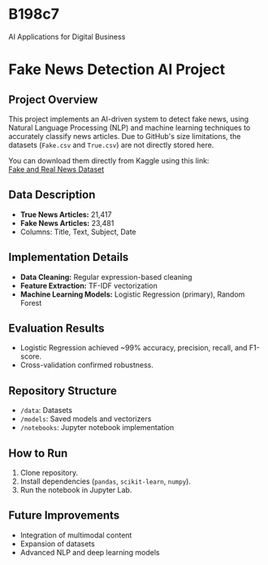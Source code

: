 # B198c7
AI Applications for Digital Business
# Fake News Detection AI Project

## Project Overview
This project implements an AI-driven system to detect fake news, using Natural Language Processing (NLP) and machine learning techniques to accurately classify news articles.
Due to GitHub's size limitations, the datasets (`Fake.csv` and `True.csv`) are not directly stored here.

You can download them directly from Kaggle using this link:  
[Fake and Real News Dataset](https://www.kaggle.com/datasets/clmentbisaillon/fake-and-real-news-dataset?resource=download)


## Data Description
- **True News Articles:** 21,417
- **Fake News Articles:** 23,481
- Columns: Title, Text, Subject, Date

## Implementation Details
- **Data Cleaning:** Regular expression-based cleaning
- **Feature Extraction:** TF-IDF vectorization
- **Machine Learning Models:** Logistic Regression (primary), Random Forest

## Evaluation Results
- Logistic Regression achieved ~99% accuracy, precision, recall, and F1-score.
- Cross-validation confirmed robustness.

## Repository Structure
- `/data`: Datasets
- `/models`: Saved models and vectorizers
- `/notebooks`: Jupyter notebook implementation

## How to Run
1. Clone repository.
2. Install dependencies (`pandas`, `scikit-learn`, `numpy`).
3. Run the notebook in Jupyter Lab.

## Future Improvements
- Integration of multimodal content
- Expansion of datasets
- Advanced NLP and deep learning models
